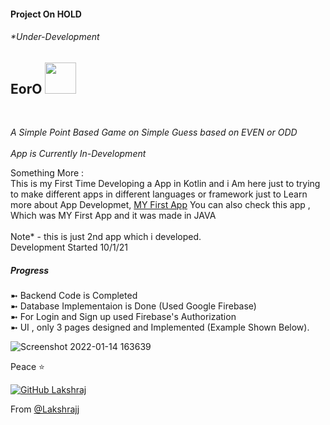 <h4> Project On HOLD  </h4>
<h6>*Under-Development</h6>


<h2> EorO <img src="https://media.giphy.com/media/mGcNjsfWAjY5AEZNw6/giphy.gif" width="50"></h2><br>
<p><em>A Simple Point Based Game on Simple Guess based on EVEN or ODD</br></br>App is Currently In-Development
</em></p>

<p> Something More : </br>
This is my First Time Developing a App in Kotlin and i Am here just to trying to make different apps in different languages or framework just to Learn more about App Developmet, <a href="https://github.com/lakshrajj/HSBTE_APP">MY First App</a> You can also check this app , Which was MY First App and it was made in JAVA <br><br>Note* - this is just 2nd app which i developed. </br>Development Started 10/1/21</p>

<h5> Progress </h5>
<p> ➼ Backend Code is Completed  </br>➼  Database Implementaion is Done (Used Google Firebase) </br>➼  For Login and Sign up used Firebase's Authorization </br>➼ UI , only 3 pages designed and Implemented (Example Shown Below).</p>

![Screenshot 2022-01-14 163639](https://user-images.githubusercontent.com/70052551/150691539-34350d83-a859-437c-b367-ffadf58e5694.png)

<p>Peace ⭐️</p>



[![GitHub Lakshraj](https://img.shields.io/github/followers/lakshrajj?label=follow&style=social)](https://github.com/lakshrajj)



 From [@Lakshrajj](https://github.com/lakshrajj)

